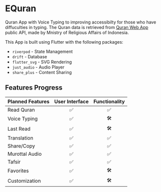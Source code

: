 # EQuran

Quran App  with Voice Typing to improving accessibilty for those who have 
diffuculties in typing. The Quran data is retrieved from 
[Quran Web App](https://quran.kemenag.go.id/) public API, made by 
Mnistry of Religious Affairs of Indonesia.

This App is built using Flutter with the following packages:

 - `riverpod` - State Management
 - `drift` - Database
 - `flutter_svg` - SVG Rendering
 - `just_audio` - Audio Player
 - `share_plus` - Content Sharing

## Features Progress

| Planned Features    | User Interface | Functionality |
|:--------------------|:--------------:|:-------------:|
| Read Quran          |        ✅       |       ✅       |
| Voice Typing        |        ✅       |       🛠️       |
| Last Read           |        ✅       |       🛠️       |
| Translation         |        ✅       |       ✅       |
| Share/Copy          |        ✅       |       ✅       |
| Murottal Audio      |        ✅       |       ✅       |
| Tafsir              |        ✅       |       ✅       |
| Favorites           |        ✅       |       🛠️       |
| Customization       |        ✅       |       🛠️       |

